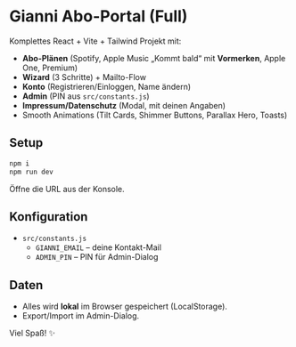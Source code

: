 # Gianni Abo-Portal (Full)

Komplettes React + Vite + Tailwind Projekt mit:
- **Abo-Plänen** (Spotify, Apple Music „Kommt bald“ mit **Vormerken**, Apple One, Premium)
- **Wizard** (3 Schritte) + Mailto-Flow
- **Konto** (Registrieren/Einloggen, Name ändern)
- **Admin** (PIN aus `src/constants.js`)
- **Impressum/Datenschutz** (Modal, mit deinen Angaben)
- Smooth Animations (Tilt Cards, Shimmer Buttons, Parallax Hero, Toasts)

## Setup
```bash
npm i
npm run dev
```
Öffne die URL aus der Konsole.

## Konfiguration
- `src/constants.js`
  - `GIANNI_EMAIL` – deine Kontakt-Mail
  - `ADMIN_PIN` – PIN für Admin-Dialog

## Daten
- Alles wird **lokal** im Browser gespeichert (LocalStorage).
- Export/Import im Admin-Dialog.

Viel Spaß! ✨
